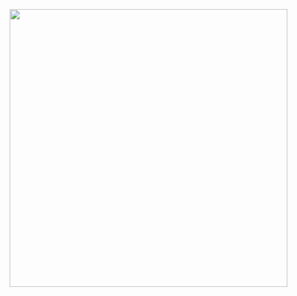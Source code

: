 <div id="header" align="center">
  <img src="https://giphy.com/gifs/dommespace-domme-space-programador-qgQUggAC3Pfv687qPC" width="500"/>
</div>
